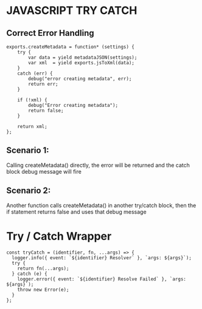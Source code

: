 # JAVASCRIPT TRY CATCH

## Correct Error Handling
```
exports.createMetadata = function* (settings) {
    try {
        var data = yield metadataJSON(settings);
        var xml  = yield exports.jsToXml(data);
    }
    catch (err) {
        debug("error creating metadata", err);
        return err;
    }

    if (!xml) {
        debug("Error creating metadata");
        return false;
    }

    return xml;
};
```

## Scenario 1:
Calling createMetadata() directly, the error will be returned and the catch
block debug message will fire

## Scenario 2:
Another function calls createMetadata() in another try/catch block, then the if
statement returns false and uses that debug message

# Try / Catch Wrapper
```
const tryCatch = (identifier, fn, ...args) => {
  logger.info({ event: `${identifier} Resolver` }, `args: ${args}`);
  try {
    return fn(...args);
  } catch (e) {
    logger.error({ event: `${identifier} Resolve Failed` }, `args: ${args}`);
    throw new Error(e);
  }
};
```
